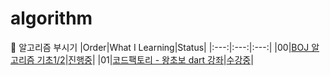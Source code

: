 # algorithm
🔨 알고리즘 부시기
|Order|What I Learning|Status|
|:---:|:---:|:---:|
|00|[BOJ 알고리즘 기초1/2](https://code.plus/course/41)|[진행중](https://github.com/hermin9804/TIL/tree/main/cpp/modoocode_%EC%94%B9%EC%96%B4%EB%A8%B9%EB%8A%94c%2B%2B)|
|01|[코드팩토리 - 왕초보 dart 강좌](https://www.youtube.com/watch?v=-O53_9Mh-Co&list=PLmEhRs1HB7REpPG4vejEgmQpLNCMC0XkB)|[수강중](https://github.com/hermin9804/TIL/tree/main/dart)|
